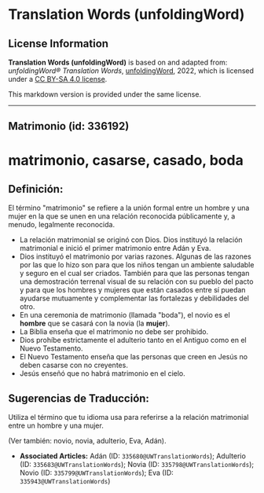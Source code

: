 # Translation Words (unfoldingWord)

## License Information

**Translation Words (unfoldingWord)** is based on and adapted from: _unfoldingWord® Translation Words_, [unfoldingWord](https://unfoldingword.org/utw), 2022, which is licensed under a [CC BY-SA 4.0 license](https://creativecommons.org/licenses/by-sa/4.0/legalcode.en).

This markdown version is provided under the same license.



--------------------------------

## Matrimonio (id: 336192)

matrimonio, casarse, casado, boda
=================================

Definición:
-----------

El término "matrimonio" se refiere a la unión formal entre un hombre y una mujer en la que se unen en una relación reconocida públicamente y, a menudo, legalmente reconocida.

* La relación matrimonial se originó con Dios. Dios instituyó la relación matrimonial e inició el primer matrimonio entre Adán y Eva.
* Dios instituyó el matrimonio por varias razones. Algunas de las razones por las que lo hizo son para que los niños tengan un ambiente saludable y seguro en el cual ser criados. También para que las personas tengan una demostración terrenal visual de su relación con su pueblo del pacto y para que los hombres y mujeres que están casados entre sí puedan ayudarse mutuamente y complementar las fortalezas y debilidades del otro.
* En una ceremonia de matrimonio (llamada "boda"), el novio es el **hombre** que se casará con la novia (la **mujer**).
* La Biblia enseña que el matrimonio no debe ser prohibido.
* Dios prohíbe estrictamente el adulterio tanto en el Antiguo como en el Nuevo Testamento.
* El Nuevo Testamento enseña que las personas que creen en Jesús no deben casarse con no creyentes.
* Jesús enseñó que no habrá matrimonio en el cielo.

Sugerencias de Traducción:
--------------------------

Utiliza el término que tu idioma usa para referirse a la relación matrimonial entre un hombre y una mujer.

(Ver también: novio, novia, adulterio, Eva, Adán).

* **Associated Articles:** Adán (ID: `335680@UWTranslationWords`); Adulterio (ID: `335683@UWTranslationWords`); Novia (ID: `335798@UWTranslationWords`); Novio (ID: `335799@UWTranslationWords`); Eva (ID: `335943@UWTranslationWords`)


